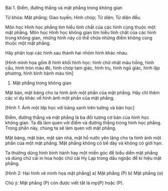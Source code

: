 Bài 1. Điểm, đường thẳng và mặt phẳng trong không gian

Từ khóa: Mặt phẳng; Giao tuyến; Hình chóp; Tứ diện; Tứ diện đều.

Môn học Hình học phẳng tìm hiểu tính chất của các hình cùng thuộc một mặt phẳng. Môn học Hình học không gian tìm hiểu tính chất của các hình trong không gian, những hình này có thể chứa những điểm không cùng thuộc một mặt phẳng.

Hãy phân loại các hình sau thành hai nhóm hình khác nhau.

[Hình minh họa gồm 8 hình khối hình học: hình chữ nhật màu hồng, hình cầu, hình tròn màu đỏ, hình chóp tam giác, hình trụ, hình ngũ giác, hình lập phương, hình bình hành màu tím]

1. Mặt phẳng trong không gian

Mặt bàn, mặt bảng cho ta hình ảnh một phần của mặt phẳng. Hãy chỉ thêm các ví dụ khác về hình ảnh một phần của mặt phẳng.

[Hình 1: Ảnh một lớp học với bảng xanh trên tường và bàn học]

Điểm, đường thẳng và mặt phẳng là ba đối tượng cơ bản của hình học không gian. Ta đã làm quen với điểm và đường thẳng trong hình học phẳng. Trong phần này, chúng ta sẽ làm quen với mặt phẳng.

Mặt bàng, mặt bàn, mặt sàn nhà, mặt hồ nước yên lặng cho ta hình ảnh một phần của một mặt phẳng. Mặt phẳng không có bề dày và không có giới hạn.

Ta thường dùng hình bình hành hay một miền góc để biểu diễn mặt phẳng và dùng chữ cái in hoa hoặc chữ cái Hy Lạp trong dấu ngoặc để kí hiệu mặt phẳng.

[Hình 2: Hai hình vẽ minh họa mặt phẳng]
a) Mặt phẳng (P)
b) Mặt phẳng (α)

Chú ý: Mặt phẳng (P) còn được viết tắt là mp(P) hoặc (P).